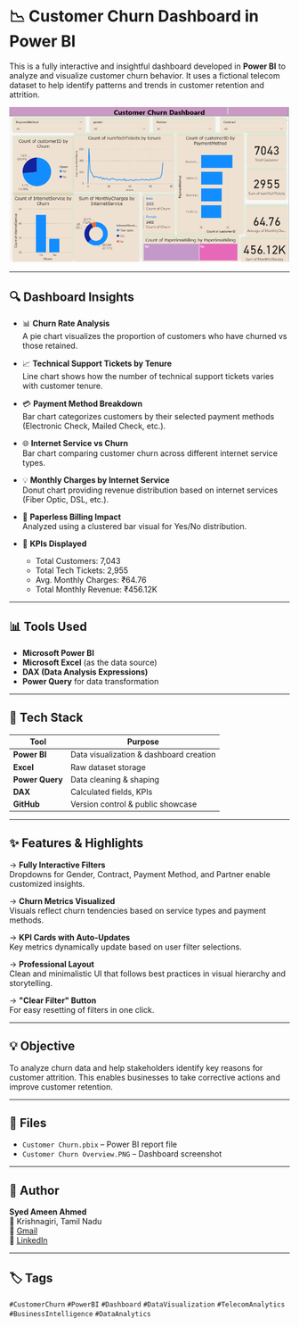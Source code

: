# 📉 Customer Churn Dashboard in Power BI

This is a fully interactive and insightful dashboard developed in **Power BI** to analyze and visualize customer churn behavior. It uses a fictional telecom dataset to help identify patterns and trends in customer retention and attrition.

![Customer Churn Dashboard](https://github.com/syedameen16/Portfolio/blob/main/Projects/Customer%20Churn%20Dashboard%20in%20Power%20BI/Customer%20Churn%20Overview.PNG)

---

## 🔍 Dashboard Insights

- 📊 **Churn Rate Analysis**  
  A pie chart visualizes the proportion of customers who have churned vs those retained.

- 📈 **Technical Support Tickets by Tenure**  
  Line chart shows how the number of technical support tickets varies with customer tenure.

- 💳 **Payment Method Breakdown**  
  Bar chart categorizes customers by their selected payment methods (Electronic Check, Mailed Check, etc.).

- 🌐 **Internet Service vs Churn**  
  Bar chart comparing customer churn across different internet service types.

- 💡 **Monthly Charges by Internet Service**  
  Donut chart providing revenue distribution based on internet services (Fiber Optic, DSL, etc.).

- 🧾 **Paperless Billing Impact**  
  Analyzed using a clustered bar visual for Yes/No distribution.

- 🧮 **KPIs Displayed**
  - Total Customers: 7,043  
  - Total Tech Tickets: 2,955  
  - Avg. Monthly Charges: ₹64.76  
  - Total Monthly Revenue: ₹456.12K

---

## 📊 Tools Used
- **Microsoft Power BI**
- **Microsoft Excel** (as the data source)
- **DAX (Data Analysis Expressions)**
- **Power Query** for data transformation

---

## 🧰 Tech Stack

| Tool                  | Purpose                                      |
|-----------------------|----------------------------------------------|
| **Power BI**           | Data visualization & dashboard creation     |
| **Excel**              | Raw dataset storage                         |
| **Power Query**        | Data cleaning & shaping                     |
| **DAX**                | Calculated fields, KPIs                     |
| **GitHub**             | Version control & public showcase           |

---

## ✨ Features & Highlights

→ **Fully Interactive Filters**  
Dropdowns for Gender, Contract, Payment Method, and Partner enable customized insights.

→ **Churn Metrics Visualized**  
Visuals reflect churn tendencies based on service types and payment methods.

→ **KPI Cards with Auto-Updates**  
Key metrics dynamically update based on user filter selections.

→ **Professional Layout**  
Clean and minimalistic UI that follows best practices in visual hierarchy and storytelling.

→ **"Clear Filter" Button**  
For easy resetting of filters in one click.

---

## 💡 Objective

To analyze churn data and help stakeholders identify key reasons for customer attrition. This enables businesses to take corrective actions and improve customer retention.

---

## 📁 Files

- `Customer Churn.pbix` – Power BI report file  
- `Customer Churn Overview.PNG` – Dashboard screenshot  

---

## 👤 Author

**Syed Ameen Ahmed**  
📍 Krishnagiri, Tamil Nadu  
📧 <a href="mailto:ameenahmed16th@gmail.com">Gmail</a>  
🔗 <a href="https://www.linkedin.com/in/syed-ameen-9b3871217/" target="_blank">LinkedIn</a>

---

## 🏷️ Tags

`#CustomerChurn` `#PowerBI` `#Dashboard` 
`#DataVisualization` `#TelecomAnalytics`
`#BusinessIntelligence` `#DataAnalytics`

